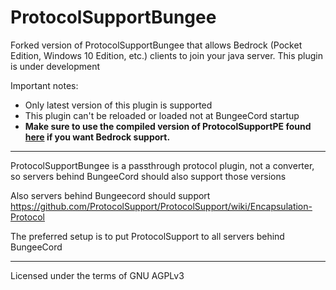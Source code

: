 ProtocolSupportBungee
================

Forked version of ProtocolSupportBungee that allows Bedrock (Pocket Edition, Windows 10 Edition, etc.) clients to join your java server.
This plugin is under development

Important notes:
* Only latest version of this plugin is supported
* This plugin can't be reloaded or loaded not at BungeeCord startup
* **Make sure to use the compiled version of ProtocolSupportPE found [here](https://github.com/HoiTemmieColeg/ProtocolSupportPE/releases) if you want Bedrock support.**

---

ProtocolSupportBungee is a passthrough protocol plugin, not a converter, so servers behind BungeeCord should also support those versions

Also servers behind Bungeecord should support https://github.com/ProtocolSupport/ProtocolSupport/wiki/Encapsulation-Protocol

The preferred setup is to put ProtocolSupport to all servers behind BungeeCord

---

Licensed under the terms of GNU AGPLv3
